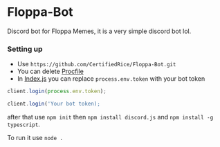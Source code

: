 # Floppa-Bot
Discord bot for Floppa Memes, it is a very simple discord bot lol.

### Setting up
- Use `https://github.com/CertifiedRice/Floppa-Bot.git` 
- You can delete [Procfile](https://github.com/CertifiedRice/Floppa-Bot/blob/main/Procfile)
- In [Index.js](https://github.com/CertifiedRice/Floppa-Bot/blob/main/index.js) you can replace `process.env.token` with your bot token

```js
client.login(process.env.token);
```

```js
client.login('Your bot token);
```

after that use `npm init` then `npm install discord.js` and `npm install -g typescript`. 

To run it use `node .`
